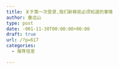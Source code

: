 ```yaml
---
title: 关于第一次登录,我们新移民必须知道的事情
author: 童远山
type: post
date: -001-11-30T00:00:00+00:00
draft: true
url: /?p=617
categories:
  - 推荐信息

---
```

